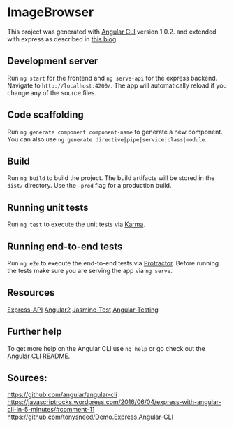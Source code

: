 # ImageBrowser

This project was generated with [Angular CLI](https://github.com/angular/angular-cli) version 1.0.2.
and extended with express as described in [this blog](https://javascriptrocks.wordpress.com/2016/06/04/express-with-angular-cli-in-5-minutes/)

## Development server

Run `ng start` for the frontend and `ng serve-api` for the express backend. Navigate to `http://localhost:4200/`. The app will automatically reload if you change any of the source files.

## Code scaffolding

Run `ng generate component component-name` to generate a new component. You can also use `ng generate directive|pipe|service|class|module`.

## Build

Run `ng build` to build the project. The build artifacts will be stored in the `dist/` directory. Use the `-prod` flag for a production build.

## Running unit tests

Run `ng test` to execute the unit tests via [Karma](https://karma-runner.github.io).

## Running end-to-end tests

Run `ng e2e` to execute the end-to-end tests via [Protractor](http://www.protractortest.org/).
Before running the tests make sure you are serving the app via `ng serve`.

## Resources
[Express-API](http://expressjs.com/de/4x/api.html)
[Angular2](https://angular.io/docs/ts/latest/guide/)
[Jasmine-Test](https://jasmine.github.io/)
[Angular-Testing](https://angular.io/docs/ts/latest/guide/testing.html)

## Further help

To get more help on the Angular CLI use `ng help` or go check out the [Angular CLI README](https://github.com/angular/angular-cli/blob/master/README.md).

## Sources:

https://github.com/angular/angular-cli
https://javascriptrocks.wordpress.com/2016/06/04/express-with-angular-cli-in-5-minutes/#comment-11
https://github.com/tonysneed/Demo.Express.Angular-CLI
